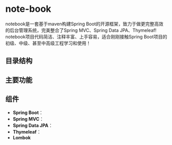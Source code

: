 # note-book
notebook是一套基于maven构建Spring Boot的开源框架，致力于做更完整高效的后台管理系统，完美整合了Spring MVC、Spring Data JPA、Thymeleaf!
notebook项目代码简洁、注释丰富、上手容易，适合刚刚接触Spring Boot项目的初级、中级、甚至中高级工程学习和使用！

## 目录结构


## 主要功能


## 组件
* **Spring Boot**：
* **Spring MVC**：
* **Spring Data JPA**：
* **Thymeleaf**：
* **Lombok**

